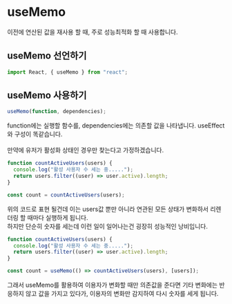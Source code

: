 # useMemo

이전에 연산된 값을 재사용 할 때, 주로 성능최적화 할 때 사용합니다.

## useMemo 선언하기

```js
import React, { useMemo } from "react";
```

## useMemo 사용하기

```js
useMemo(function, dependencies);
```

function에는 실행할 함수를, dependencies에는 의존할 값을 나타냅니다. useEffect와 구성이 똑같습니다.<br/><br/>
만약에 유저가 활성화 상태인 경우만 찾는다고 가정하겠습니다.

```js
function countActiveUsers(users) {
  console.log("활성 사용자 수 세는 중.....");
  return users.filter((user) => user.active).length;
}

const count = countActiveUsers(users);
```

위의 코드로 표현 될건데 이는 users값 뿐만 아니라 연관된 모든 상태가 변화하서 리렌더링 할 때마다 실행하게 됩니다.<br/>
하지만 단순히 숫자를 세는데 이런 일이 일어나는건 굉장히 성능적인 낭비입니다.

```js
function countActiveUsers(users) {
  console.log("활성 사용자 수 세는 중.....");
  return users.filter((user) => user.active).length;
}

const count = useMemo(() => countActiveUsers(users), [users]);
```

그래서 useMemo를 활용하여 이용자가 변화할 때만 의존값을 준다면 기타 변화에는 반응하지 않고 값을 가지고 있다가, 이용자의 변화만 감지하여 다시 숫자를 세게 됩니다.
